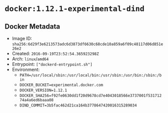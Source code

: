# `docker:1.12.1-experimental-dind`

## Docker Metadata

- Image ID: `sha256:6d29f3e6213573adc6d3873df6630c68cde10a859a6f09c48117d06d851e26e2`
- Created: `2016-09-19T23:52:54.365923298Z`
- Arch: `linux`/`amd64`
- Entrypoint: `["dockerd-entrypoint.sh"]`
- Environment:
  - `PATH=/usr/local/sbin:/usr/local/bin:/usr/sbin:/usr/bin:/sbin:/bin`
  - `DOCKER_BUCKET=experimental.docker.com`
  - `DOCKER_VERSION=1.12.1`
  - `DOCKER_SHA256=f92fe0630dd1f20d9678cd7e4043018566e3737001f53171274a4a6ed6baaa08`
  - `DIND_COMMIT=3b5fac462d21ca164b3778647420016315289034`
